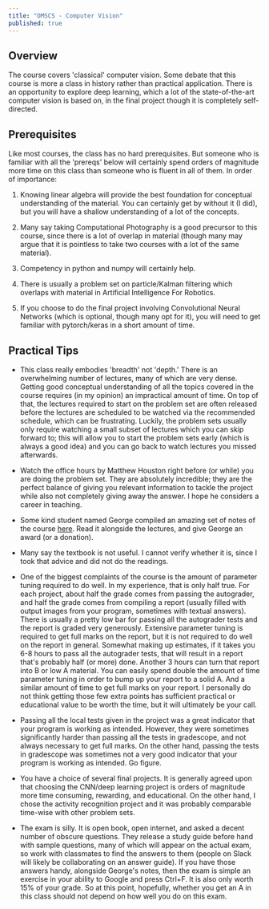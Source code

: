 ```yaml
---
title: "OMSCS - Computer Vision"
published: true
---
```


## Overview ##

The course covers 'classical' computer vision. Some debate that this course is more a class in history rather than practical application. There is an opportunity to explore deep learning, which a lot of the state-of-the-art computer vision is based on, in the final project though it is completely self-directed.

## Prerequisites ##

Like most courses, the class has no hard prerequisites. But someone who is familiar with all the 'prereqs' below will certainly spend orders of magnitude more time on this class than someone who is fluent in all of them. In order of importance:

1. Knowing linear algebra will provide the best foundation for conceptual understanding of the material. You can certainly get by without it (I did), but you will have a shallow understanding of a lot of the concepts.

2. Many say taking Computational Photography is a good precursor to this course, since there is a lot of overlap in material (though many may argue that it is pointless to take two courses with a lot of the same material). 

3. Competency in python and numpy will certainly help.

4. There is usually a problem set on particle/Kalman filtering which overlaps with material in Artificial Intelligence For Robotics.

5. If you choose to do the final project involving Convolutional Neural Networks (which is optional, though many opt for it), you will need to get familiar with pytorch/keras in a short amount of time.

## Practical Tips ##

- This class really embodies 'breadth' not 'depth.' There is an overwhelming number of lectures, many of which are very dense. Getting good conceptual understanding of all the topics covered in the course requires (in my opinion) an impractical amount of time. On top of that, the lectures required to start on the problem set are often released before the lectures are scheduled to be watched via the recommended schedule, which can be frustrating. Luckily, the problem sets usually only require watching a small subset of lectures which you can skip forward to; this will allow you to start the problem sets early (which is always a good idea) and you can go back to watch lectures you missed afterwards.

- Watch the office hours by Matthew Houston right before (or while) you are doing the problem set. They are absolutely incredible; they are the perfect balance of giving you relevant information to tackle the project while also not completely giving away the answer. I hope he considers a career in teaching.

- Some kind student named George compiled an amazing set of notes of the course [here](https://teapowered.dev/assets/cv-notes.pdf). Read it alongside the lectures, and give George an award (or a donation).

- Many say the textbook is not useful. I cannot verify whether it is, since I took that advice and did not do the readings.

- One of the biggest complaints of the course is the amount of parameter tuning required to do well. In my experience, that is only half true. For each project, about half the grade comes from passing the autograder, and half the grade comes from compiling a report (usually filled with output images from your program, sometimes with textual answers). There is usually a pretty low bar for passing all the autograder tests and the report is graded very generously. Extensive parameter tuning is required to get full marks on the report, but it is not required to do well on the report in general. Somewhat making up estimates, if it takes you 6-8 hours to pass all the autograder tests, that will result in a report that's probably half (or more) done. Another 3 hours can turn that report into B or low A material. You can easily spend double the amount of time parameter tuning in order to bump up your report to a solid A. And a similar amount of time to get full marks on your report. I personally do not think getting those few extra points has sufficient practical or educational value to be worth the time, but it will ultimately be your call.

- Passing all the local tests given in the project was a great indicator that your program is working as intended. However, they were sometimes significantly harder than passing all the tests in gradescope, and not always necessary to get full marks. On the other hand, passing the tests in gradescope was sometimes not a very good indicator that your program is working as intended. Go figure.

- You have a choice of several final projects. It is generally agreed upon that choosing the CNN/deep learning project is orders of magnitude more time consuming, rewarding, and educational. On the other hand, I chose the activity recognition project and it was probably comparable time-wise with other problem sets.

- The exam is silly. It is open book, open internet, and asked a decent number of obscure questions. They release a study guide before hand with sample questions, many of which will appear on the actual exam, so work with classmates to find the answers to them (people on Slack will likely be collaborating on an answer guide). If you have those answers handy, alongside George's notes, then the exam is simple an exercise in your ability to Google and press Ctrl+F. It is also only worth 15% of your grade. So at this point, hopefully, whether you get an A in this class should not depend on how well you do on this exam.
